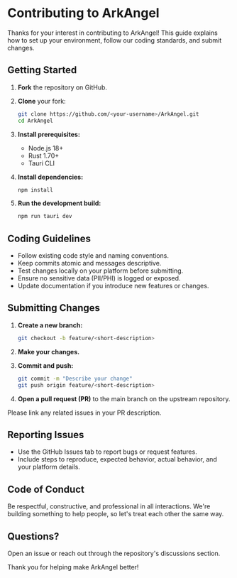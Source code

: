 # Contributing to ArkAngel

Thanks for your interest in contributing to ArkAngel! This guide explains how to set up your environment, follow our coding standards, and submit changes.

## Getting Started

1. **Fork** the repository on GitHub.
2. **Clone** your fork:
   ```bash
   git clone https://github.com/<your-username>/ArkAngel.git
   cd ArkAngel
   ```
3. **Install prerequisites:**
   - Node.js 18+
   - Rust 1.70+
   - Tauri CLI

4. **Install dependencies:**
   ```bash
   npm install
   ```

5. **Run the development build:**
   ```bash
   npm run tauri dev
   ```

## Coding Guidelines

- Follow existing code style and naming conventions.
- Keep commits atomic and messages descriptive.
- Test changes locally on your platform before submitting.
- Ensure no sensitive data (PII/PHI) is logged or exposed.
- Update documentation if you introduce new features or changes.

## Submitting Changes

1. **Create a new branch:**
   ```bash
   git checkout -b feature/<short-description>
   ```

2. **Make your changes.**

3. **Commit and push:**
   ```bash
   git commit -m "Describe your change"
   git push origin feature/<short-description>
   ```

4. **Open a pull request (PR)** to the main branch on the upstream repository.

Please link any related issues in your PR description.

## Reporting Issues

- Use the GitHub Issues tab to report bugs or request features.
- Include steps to reproduce, expected behavior, actual behavior, and your platform details.

## Code of Conduct

Be respectful, constructive, and professional in all interactions. We're building something to help people, so let's treat each other the same way.

## Questions?

Open an issue or reach out through the repository's discussions section.

Thank you for helping make ArkAngel better!